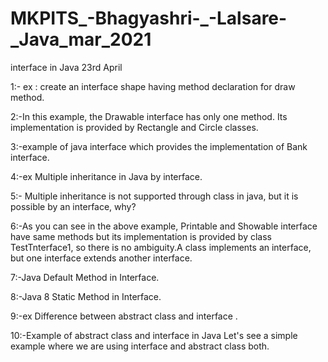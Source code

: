 # MKPITS_-Bhagyashri-_-Lalsare-_Java_mar_2021

interface in Java 23rd April

1:- ex : create an interface shape having method declaration for draw method.

2:-In this example, the Drawable interface has only one method. Its implementation is provided by Rectangle and Circle classes.

3:-example of java interface which provides the implementation of Bank interface.

4:-ex Multiple inheritance in Java by interface. 

5:- Multiple inheritance is not supported through class in java, but it is possible by an interface, why?

6:-As you can see in the above example, Printable and Showable interface have same methods but its implementation is provided by class TestTnterface1, so there is no ambiguity.A    class implements an interface, but one interface extends another interface.

7:-Java Default Method in Interface.

8:-Java 8 Static Method in Interface.

9:-ex Difference between abstract class and interface .

10:-Example of abstract class and interface in Java Let's see a simple example where we are using interface and abstract class both.


